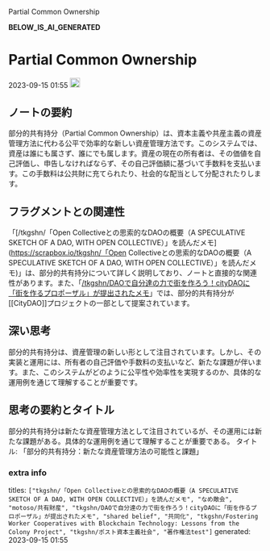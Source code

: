 
Partial Common Ownership

__BELOW_IS_AI_GENERATED__
# Partial Common Ownership
 2023-09-15 01:55 <img src='https://scrapbox.io/api/pages/nishio/omni/icon' alt='omni.icon' height="19.5"/>
## ノートの要約
部分的共有持分（Partial Common Ownership）は、資本主義や共産主義の資産管理方法に代わる公平で効率的な新しい資産管理方法です。このシステムでは、資産は誰にも属さず、誰にでも属します。資産の現在の所有者は、その価値を自己評価し、申告しなければならず、その自己評価額に基づいて手数料を支払います。この手数料は公共財に充てられたり、社会的な配当として分配されたりします。

## フラグメントとの関連性
「[/tkgshn/「Open Collectiveとの思索的なDAOの概要（A SPECULATIVE SKETCH OF A DAO, WITH OPEN COLLECTIVE）」を読んだメモ](https://scrapbox.io/tkgshn/「Open Collectiveとの思索的なDAOの概要（A SPECULATIVE SKETCH OF A DAO, WITH OPEN COLLECTIVE）」を読んだメモ)」は、部分的共有持分について詳しく説明しており、ノートと直接的な関連性があります。また、「[/tkgshn/DAOで自分達の力で街を作ろう！cityDAOに「街を作るプロポーザル」が提出されたメモ](https://scrapbox.io/tkgshn/DAOで自分達の力で街を作ろう！cityDAOに「街を作るプロポーザル」が提出されたメモ)」では、部分的共有持分が[[CityDAO]]プロジェクトの一部として提案されています。

## 深い思考
部分的共有持分は、資産管理の新しい形として注目されています。しかし、その実装と運用には、所有者の自己評価や手数料の支払いなど、新たな課題が伴います。また、このシステムがどのように公平性や効率性を実現するのか、具体的な運用例を通じて理解することが重要です。

## 思考の要約とタイトル
部分的共有持分は新たな資産管理方法として注目されているが、その運用には新たな課題がある。具体的な運用例を通じて理解することが重要である。
タイトル: 「部分的共有持分：新たな資産管理方法の可能性と課題」

### extra info
titles: `["tkgshn/「Open Collectiveとの思索的なDAOの概要（A SPECULATIVE SKETCH OF A DAO, WITH OPEN COLLECTIVE）」を読んだメモ", "なめ敵会", "motoso/共有財産", "tkgshn/DAOで自分達の力で街を作ろう！cityDAOに「街を作るプロポーザル」が提出されたメモ", "shared belief", "共同化", "tkgshn/Fostering Worker Cooperatives with Blockchain Technology: Lessons from the Colony Project", "tkgshn/ポスト資本主義社会", "著作権法test"]`
generated: 2023-09-15 01:55